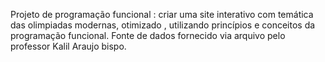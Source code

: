 Projeto de programação funcional :
criar uma site interativo com temática das olimpiadas modernas,
otimizado , utilizando princípios e conceitos da programação funcional.
Fonte de dados fornecido via arquivo pelo professor Kalil Araujo bispo.